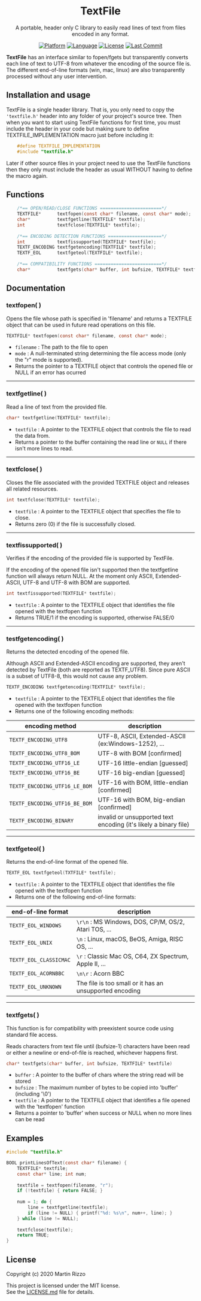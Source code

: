 <div align="center">

TextFile
========
A portable, header only C library to easily read lines of text from files encoded in any format.

[![Platform](https://img.shields.io/badge/platform-any-33F)](https://en.wikipedia.org/wiki/Cross-platform_software)
[![Language](https://img.shields.io/badge/language-C-22E)](https://en.wikipedia.org/wiki/C_(programming_language))
[![License](https://img.shields.io/github/license/martin-rizzo/TextFile?color=11D)](LICENSE.md)
[![Last Commit](https://img.shields.io/github/last-commit/martin-rizzo/TextFile)](https://github.com/martin-rizzo/TextFile/commits/master)

</div>

**TextFile** has an interface similar to fopen/fgets but transparently converts each line of text to UTF-8 from whatever the encoding of the source file is. The different end-of-line formats (win, mac, linux) are also transparently processed without any user intervention.

Installation and usage
----------------------
TextFile is a single header library. That is, you only need to copy the `'textfile.h'` header into any folder of your project's source tree. Then when you want to start using TextFile functions for first time, you must include the header in your code but making sure to define TEXTFILE_IMPLEMENTATION macro just before including it:

```C
    #define TEXTFILE_IMPLEMENTATION
    #include "textfile.h"
```

Later if other source files in your project need to use the TextFile functions then they only must include the header as usual WITHOUT having to define the macro again.

Functions
---------

```C
    /*== OPEN/READ/CLOSE FUNCTIONS =======================*/
    TEXTFILE*      textfopen(const char* filename, const char* mode);
    char*          textfgetline(TEXTFILE* textfile);
    int            textfclose(TEXTFILE* textfile);
    
    /*== ENCODING DETECTION FUNCTIONS ====================*/
    int            textfissupported(TEXTFILE* textfile);
    TEXTF_ENCODING textfgetencoding(TEXTFILE* textfile);
    TEXTF_EOL      textfgeteol(TEXTFILE* textfile);
    
    /*== COMPATIBILITY FUNCTIONS =========================*/
    char*          textfgets(char* buffer, int bufsize, TEXTFILE* textfile);
```

Documentation
-------------

### textfopen( )

Opens the file whose path is specified in 'filename' and returns a TEXTFILE object that can be used in future read operations on this file.

```C
TEXTFILE* textfopen(const char* filename, const char* mode);
```
  * `filename` : The path to the file to open
  * `mode` : A null-terminated string determining the file access mode (only the "r" mode is supported).
  * Returns the pointer to a TEXTFILE object that controls the opened file or NULL if an error has ocurred

--------------------------------------------------
### textfgetline( )

Read a line of text from the provided file.

```C
char* textfgetline(TEXTFILE* textfile);
```

 * `textfile` : A pointer to the TEXTFILE object that controls the file to read the data from.
 * Returns a pointer to the buffer containing the read line or `NULL` if there isn't more lines to read.

-----------------------------
### textfclose( )

Closes the file associated with the provided TEXTFILE object and releases all related resources.

```C
int textfclose(TEXTFILE* textfile);
```

 * `textfile` : A pointer to the TEXTFILE object that specifies the file to close.
 * Returns zero (0) if the file is successfully closed.

--------------------------------------------------
### textfissupported( )

Verifies if the encoding of the provided file is supported by TextFile.

If the encoding of the opened file isn't supported then the textfgetline function will always return NULL. At the moment only ASCII, Extended-ASCII, UTF-8 and UTF-8 with BOM are supported.

```C
int textfissupported(TEXTFILE* textfile);
```

 * `textfile` : A pointer to the TEXTFILE object that identifies the file opened with the textfopen function
 * Returns TRUE/1 if the encoding is supported, otherwise FALSE/0


--------------------------------------------------
### testfgetencoding( )

Returns the detected encoding of the opened file.

Although ASCII and Extended-ASCII encoding are supported, they aren't detected by TextFile (both are reported as TEXTF_UTF8). Since pure ASCII is a subset of UTF8-8, this would not cause any problem.

```C
TEXTF_ENCODING textfgetencoding(TEXTFILE* textfile);
```

 * `textfile` : A pointer to the TEXTFILE object that identifies the file opened with the textfopen function
 * Returns one of the following encoding methods:

|  encoding method              |                   description                                    |
|-------------------------------|------------------------------------------------------------------|
| `TEXTF_ENCODING_UTF8`         | UTF-8, ASCII, Extended-ASCII (ex:Windows-1252), ...              |
| `TEXTF_ENCODING_UTF8_BOM`     | UTF-8 with BOM [confirmed]                                       |
| `TEXTF_ENCODING_UTF16_LE`     | UTF-16 little-endian [guessed]                                   |
| `TEXTF_ENCODING_UTF16_BE`     | UTF-16 big-endian [guessed]                                      |
| `TEXTF_ENCODING_UTF16_LE_BOM` | UTF-16 with BOM, little-endian [confirmed]                       |
| `TEXTF_ENCODING_UTF16_BE_BOM` | UTF-16 with BOM, big-endian [confirmed]                          |
| `TEXTF_ENCODING_BINARY `      | invalid or unsupported text encoding (it's likely a binary file) |



--------------------------------------------------
### textfgeteol( )

Returns the end-of-line format of the opened file.

```C
TEXTF_EOL textfgeteol(TXTFILE* textfile);
```

 * `textfile` : A pointer to the TEXTFILE object that identifies the file opened with the textfopen function
 * Returns one of the following end-of-line formats:

|  end-of-line format    |                   description                              |
|------------------------|------------------------------------------------------------|
| `TEXTF_EOL_WINDOWS`    | `\r\n` : MS Windows, DOS, CP/M, OS/2, Atari TOS, ...       |
| `TEXTF_EOL_UNIX`       | `\n`   : Linux, macOS, BeOS, Amiga, RISC OS, ...           |
| `TEXTF_EOL_CLASSICMAC` | `\r`   :  Classic Mac OS, C64, ZX Spectrum, Apple II, ...  |
| `TEXTF_EOL_ACORNBBC`   | `\n\r` : Acorn BBC                                         |
| `TEXTF_EOL_UNKNOWN`    |  The file is too small or it has an unsupported encoding   |


--------------------------------------------------
### textfgets( )

This function is for compatibility with preexistent source code using standard file access.

Reads characters from text file until (bufsize-1) characters have been read or either a newline or end-of-file is reached, whichever happens first.

```C
char* textfgets(char* buffer, int bufsize, TEXTFILE* textfile)
```

 * `buffer` : A pointer to the buffer of chars where the string read will be stored
 * `bufsize` : The maximum number of bytes to be copied into 'buffer' (including '\0')
 * `textfile` : A pointer to the TEXTFILE object that identifies a file opened with the 'textfopen' function
 * Returns a pointer to 'buffer' when success or NULL when no more lines can be read
 


Examples
--------

```C
#include "textfile.h"

BOOL printLinesOfText(const char* filename) {
    TEXTFILE* textfile;
    const char* line; int num;
    
    textfile = textfopen(filename, "r");
    if (!textfile) { return FALSE; }
    
    num = 1; do {
        line = textfgetline(textfile);
        if (line != NULL) { printf("%d: %s\n", num++, line); }
    } while (line != NULL);
    
    textfclose(textfile);
    return TRUE;
}

```

License
-------

Copyright (c) 2020 Martin Rizzo

This project is licensed under the MIT license.  
See the [LICENSE.md]("LICENSE.md") file for details.

